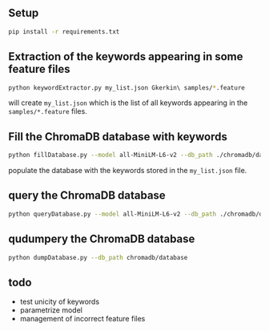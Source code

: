 
## Setup
```sh
pip install -r requirements.txt
```

## Extraction of the keywords appearing in some feature files
```sh
python keywordExtractor.py my_list.json Gkerkin\ samples/*.feature
```
will create `my_list.json` which is the list of all keywords appearing in the `samples/*.feature` files.

## Fill the ChromaDB database with keywords
```sh
python fillDatabase.py --model all-MiniLM-L6-v2 --db_path ./chromadb/database my_list.json
```
populate the database with the keywords stored in the `my_list.json` file.

## query the ChromaDB database
```sh
python queryDatabase.py --model all-MiniLM-L6-v2 --db_path ./chromadb/database --keyword_type "Outcome" --nb_results 5 "I have a saved receiving address"
```

## qudumpery the ChromaDB database
```sh
python dumpDatabase.py --db_path chromadb/database
```

## todo
- test unicity of keywords
- parametrize model
- management of incorrect feature files
